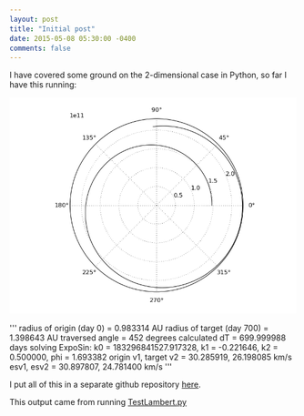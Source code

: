 ```yaml
---
layout: post
title: "Initial post"
date: 2015-05-08 05:30:00 -0400
comments: false
---
```


I have covered some ground on the 2-dimensional case in Python, so far I have this running:

![Example Earth-Mars transfer](/images/expsin_a.png)

'''
radius of origin (day 0) = 0.983314 AU
radius of target (day 700) = 1.398643 AU
traversed angle = 452 degrees
calculated dT = 699.999988 days
solving ExpoSin: k0 = 183296841527.917328, k1 = -0.221646, k2 = 0.500000, phi = 1.693382
origin v1, target v2 = 30.285919, 26.198085 km/s
esv1, esv2 = 30.897807, 24.781400 km/s
'''

I put all of this in a separate github repository [here](https://github.com/ChrisAndre/expsin).

This output came from running [TestLambert.py](https://github.com/ChrisAndre/expsin/blob/master/TestLambert.py)
